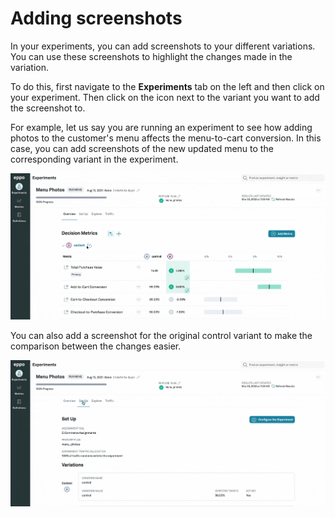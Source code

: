 # Adding screenshots
In your experiments, you can add screenshots to your different variations. You can use these screenshots to highlight the changes made in the variation.

To do this, first navigate to the **Experiments** tab on the left and then click on your experiment. Then click on the icon next to the variant you want to add the screenshot to.

For example, let us say you are running an experiment to see how adding photos to the customer's menu affects the menu-to-cart conversion. In this case, you can add screenshots of the new updated menu to the corresponding variant in the experiment.

![Add screenshot](../../../../static/img/measuring-experiments/add-screenshot.gif)



You can also add a screenshot for the original control variant to make the comparison between the changes easier.

![Add control screenshot](../../../../static/img/measuring-experiments/add-control-screenshot.gif)